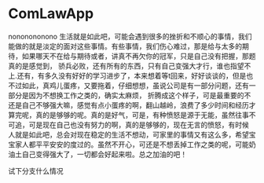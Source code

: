 # ComLawApp
nononononono
生活就是如此吧，可能会遇到很多的挫折和不顺心的事情，我们能做的就是淡定的面对这些事情。有些事情，我们伤心难过，那是给与太多的期待，如果哪天不在给与期待或者，讲真不再欠你的冠军，只是自己没有把握，那题真的是感觉到，
骄兵必败，还有所有的东西，只有自己变强大才行，谁也指望不上.还有，有多久没有好好的学习进步了，本来想着等t回来，好好谈谈的，但是也不过如此，真鸡儿蛋疼，又要拖着，仔细想想，虽说公司是有一部分问题，还有一部分是因为不想换工作之类的，确实太麻烦，
折腾成这个样子，可是最重要的不还是自己不够强大嘛，感觉有点小蛋疼的啊，翻山越岭，浪费了多少时间和经历才算完呢，真的是够够的呢。真的是好气，可是，有种愤怒是源于无能，虽然往事不可追，可是现在自己也没有努力的啊，真的是够够的，现在无言的愤怒，有时候
人就是如此吧，总会对现在稳定的生活不想动，可家里的事情又有这么多，希望宝宝家人都平平安安的度过的。虽然不开心，可还是不想丢掉工作之类的呢，可能奶油土自己变得强大了，一切都会好起来啦。总之加油的吧！

试下分支什么情况
